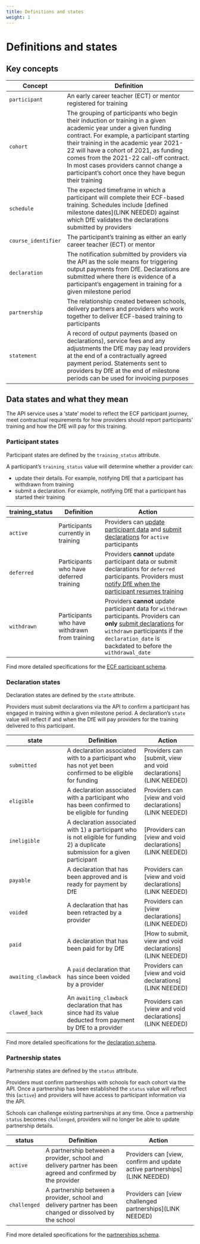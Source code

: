 ```yaml
---
title: Definitions and states
weight: 1
---
```


# Definitions and states

## Key concepts

| Concept      | Definition|
| -------- | --------  |
| `participant`    | An early career teacher (ECT) or mentor registered for training      |
| `cohort`     | The grouping of participants who begin their induction or training in a given academic year under a given funding contract. For example, a participant starting their training in the academic year 2021-22 will have a cohort of 2021, as funding comes from the 2021-22 call-off contract. In most cases providers cannot change a participant’s cohort once they have begun their training      |
| `schedule`     | The expected timeframe in which a participant will complete their ECF-based training. Schedules include [defined milestone dates](LINK NEEDED) against which DfE validates the declarations submitted by providers      |
| `course_identifier`      | The participant’s training as either an early career teacher (ECT) or mentor       |
| `declaration`    | The notification submitted by providers via the API as the sole means for triggering output payments from DfE. Declarations are submitted where there is evidence of a participant’s engagement in training for a given milestone period      |
| `partnership`     | The relationship created between schools, delivery partners and providers who work together to deliver ECF-based training to participants      |
| `statement`    | A record of output payments (based on declarations), service fees and any adjustments the DfE may pay lead providers at the end of a contractually agreed payment period. Statements sent to providers by DfE at the end of milestone periods can be used for invoicing purposes     |

## Data states and what they mean

The API service uses a ‘state’ model to reflect the ECF participant journey, meet contractual requirements for how providers should report participants’ training and how the DfE will pay for this training.

### Participant states

Participant states are defined by the `training_status` attribute. 

A participant’s `training_status` value will determine whether a provider can: 

* update their details. For example, notifying DfE that a participant has withdrawn from training 
* submit a declaration. For example, notifying DfE that a participant has started their training


| training_status | Definition | Action |
| -------- | -------- | -------- |
| `active`     | Participants currently in training     | Providers can [update participant data](/api-reference/ecf/how-to-guides/#how-to-view-and-update-participant-data) and [submit declarations](/api-reference/ecf/how-to-guides/#how-to-submit-view-and-void-declarations) for `active` participants     |
| `deferred`     | Participants who have deferred training     | Providers **cannot** update participant data or submit declarations for `deferred` participants. Providers must [notify DfE when the participant resumes training](/api-reference/ecf/how-to-guides/#notify-dfe-a-participant-has-resumed-training)     |
| `withdrawn`     | Participants who have withdrawn from training     | Providers **cannot** update participant data for `withdrawn` participants. Providers can **only** [submit declarations](/api-reference/ecf/how-to-guides/#how-to-submit-view-and-void-declarations) for `withdrawn` participants if the `declaration_date` is backdated to before the `withdrawal_date`     |

Find more detailed specifications for the [ECF participant schema](/api-reference/reference-v3.html#schema-ecfparticipantattributes).

### Declaration states

Declaration states are defined by the `state` attribute. 

Providers must submit declarations via the API to confirm a participant has engaged in training within a given milestone period. A declaration’s `state` value will reflect if and when the DfE will pay providers for the training delivered to this participant.

| state | Definition | Action |
| -------- | -------- | -------- |
| `submitted`     | A declaration associated with to a participant who has not yet been confirmed to be eligible for funding    | Providers can [submit, view and void declarations](LINK NEEDED)     |
| `eligible`     | A declaration associated with a participant who has been confirmed to be eligible for funding     | Providers can [view and void declarations](LINK NEEDED)    |
| `ineligible`     | A declaration associated with 1) a participant who is not eligible for funding 2) a duplicate submission for a given participant    | [Providers can [view and void declarations](LINK NEEDED)     |
| `payable`     | A declaration that has been approved and is ready for payment by DfE    | Providers can [view and void declarations](LINK NEEDED)     |
| `voided`     | A declaration that has been retracted by a provider    | Providers can [view declarations](LINK NEEDED)    |
| `paid`     | A declaration that has been paid for by DfE    | [How to submit, view and void declarations](LINK NEEDED)     |
| `awaiting_clawback`     | A `paid` declaration that has since been voided by a provider    | Providers can [view and void declarations](LINK NEEDED)     |
| `clawed_back`     | An `awaiting_clawback` declaration that has since had its value deducted from payment by DfE to a provider     | Providers can [view and void declarations](LINK NEEDED)     |


Find more detailed specifications for the [declaration schema](/api-reference/reference-v1.html#schema-participantdeclarationattributes).


### Partnership states 

Partnership states are defined by the `status` attribute. 

Providers must confirm partnerships with schools for each cohort via the API. Once a partnership has been established the `status` value will reflect this (`active`) and providers will have access to participant information via the API.

Schools can challenge existing partnerships at any time. Once a partnership `status` becomes `challenged`, providers will no longer be able to update partnership details. 

| status | Definition | Action |
| -------- | -------- | -------- |
| `active`     | A partnership between a provider, school and delivery partner has been agreed and confirmed by the provider    | Providers can [view, confirm and update active partnerships](LINK NEEDED)     |
| `challenged`     | A partnership between a provider, school and delivery partner has been changed or dissolved by the school     | Providers can [view challenged partnerships](LINK NEEDED)    |

Find more detailed specifications for the [partnerships schema](/api-reference/reference-v3.html#schema-ecfpartnershipattributes).